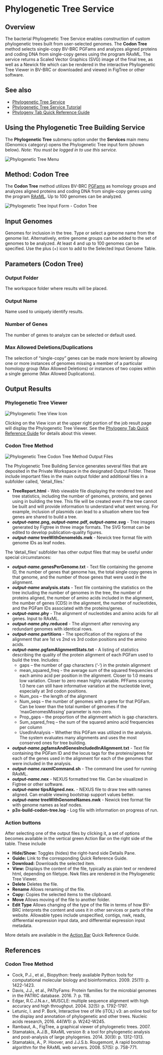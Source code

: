 # Phylogenetic Tree Service

## Overview
The bacterial Phylogenetic Tree Service enables construction of custom phylogenetic trees built from user-selected genomes. The **Codon Tree** method selects single-copy BV-BRC PGFams and analyzes aligned proteins and coding DNA from single-copy genes using the program RAxML. The service returns a Scaled Vector Graphics (SVG) image of the final tree, as well as a Newick file which can be rendered in the interactive Phylogenetic Tree Viewer in BV-BRC or downloaded and viewed in FigTree or other software.

## See also
* [Phylogenetic Tree Service](https://bv-brc.org/app/PhylogeneticTree)
* [Phylogenetic Tree Service Tutorial](/tutorial/phylogenetic_tree/phylogenetic_tree)
* [Phylogeny Tab Quick Reference Guide](/quick_references/organisms_taxon/phylogeny)

## Using the Phylogenetic Tree Building Service
The **Phylogenetic Tree** submenu option under the **Services** main menu (Genomics category) opens the Phylogenetic Tree input form (shown below). *Note: You must be logged in to use this service.*

![Phylogenetic Tree Menu](../images/services_menu.png)

## Method: Codon Tree

The **Codon Tree** method utilizes BV-BRC [PGFams](/quick_references/organisms_taxon/protein_families) as homology groups and analyzes aligned proteins and coding DNA from single-copy genes using the program [RAxML](https://academic.oup.com/bioinformatics/article/22/21/2688/251208). Up to 100 genomes can be analyzed.

![Phylogenetic Tree Input Form - Codon Tree](../images/phylogenetic_tree_input_form_codon_v3.png)

## Input Genomes
Genomes for inclusion in the tree. Type or select a genome name from the genome list. Alternatively, entire genome groups can be added to the set of genomes to be analyzed. At least 4 and up to 100 genomes can be specified. Use the plus (+) icon to add to the Selected Input Genome Table.

## Parameters (Codon Tree)

### Output Folder
The workspace folder where results will be placed.

### Output Name
Name used to uniquely identify results.

### Number of Genes
The number of genes to analyze can be selected or default used.

### Max Allowed Deletions/Duplications
The selection of “single-copy” genes can be made more lenient by allowing one or more instances of genomes missing a member of a particular homology group (Max Allowed Deletions) or instances of two copies within a single genome (Max Allowed Duplications).

## Output Results

### Phylogenetic Tree Viewer

![Phylogenetic Tree View Icon](../images/phylogenetic_tree_view_icon.png)

Clicking on the View icon at the upper right portion of the job result page will display the Phylogenetic Tree Viewer. See the [Phylogeny Tab Quick Reference Guide](/quick_references/organisms_taxon/phylogeny) for details about this viewer.  

### Codon Tree Method

![Phylogenetic Tree Codon Tree Method Output Files](../images/phylogenetic_codon_tree_output_files.png) 

The Phylogenetic Tree Building Service generates several files that are deposited in the Private Workspace in the designated Output Folder. These include important files in the main output folder and additional files in a subfolder called, 'detail_files.'

* **TreeReport.html** - Web viewable file displaying the rendered tree and tree statistics, including the number of genomes, proteins, and genes using in building the tree. This file will be created even if the tree cannot be built and will provide information to understand what went wrong. For example, inclusion of plasmids can lead to a situation where too few genes are shared to build a tree.
* **_output-name_.png, _output-name_.pdf, _output-name_.svg** - Tree images generated by Figtree in three image formats. The SVG format can be edited to develop publication-quality figures.
* **_output-name_ treeWithGenomeIds.nwk** - Newick tree format file with genome IDs as leaf nodes.

The ‘detail_files’ subfolder has other output files that may be useful under special circumstances:

* **_output-name_.genesPerGenome.txt** - Text file containing the genome ID, the number of genes that genome has, the total single copy genes in that genome, and the number of those genes that were used in the alignment.
* **_output-name_ analysis.stats** - Text file containing the statistics on the tree including the number of genomes in the tree, the number of proteins aligned, the number of amino acids included in the alignment, the number of genes (CDS) in the alignment, the number of nucleotides, and the PGFam IDs associated with the proteins/genes.
* **_output-name_.phy** - The alignment of nucleotides and amino acids for all genes. Input to RAxML.
* **_output-name_.phy.reduced** - The alignment after removing any redundant genomes with identical rows.
* **_output-name_.partitions** - The specification of the regions of the alignment that are 1st vs 2nd vs 3rd codon positions and the amino acids.
* **_output-name_.pgfamAlignmentStats.txt** - A listing of statistics describing the quality of the protein alignment of each PGFam used to build the tree. Includes:
  * gaps – the number of gap characters (‘-‘) in the protein alignment
  * mean_squared_freq  - the average sum of the squared frequencies of each amino acid per position in the alignment. Closer to 1.0 means low variation. Closer to zero mean highly variable. PFFams scoring 1.0 here can still have informative variation at the nucleotide level, especially at 3rd codon positions.
  * Num_pos – the length of the alignment
  * Num_seqs – the number of genomes with a gene for that PGFam. Can be lower than the total number of genomes if the ‘maxGenomesMissing’ parameter is non-zero.
  * Prop_gaps – the proportion of the alignment which is gap characters.
  * Sum_sqared_freq – the sum of the squared amino acid frequencies per column
  * UsedInAnalysis – Whether this PGFam was utilized in the analysis. The system evaluates many alignments and uses the most conserved ones for tree building.
* **_output-name_.pgfamsAndGenesIncludedInAlignment.txt** - Text file containing the PGFam ID and the locus tags for the proteins/genes for each of the genes used in the alignment for each of the genomes that were included in the analysis.
* **_output-name_.raxmlCommand.sh** - The command line used for running RAxML.
* **_output-name_.nex** - NEXUS formatted tree file. Can be visualized in Figtree or other software.
* **_output-name_ tipsAligned.nex.** - NEXUS file to draw tree with names aligned. Can enable viewing bootstrap support values better.
* **_output-name_ treeWithGenomeNames.nwk** - Newick tree format file with genome names as leaf nodes.
* **p3x-build-codon-tree.log** - Log file with information on progress of run.

### Action buttons
After selecting one of the output files by clicking it, a set of options becomes available in the vertical green Action Bar on the right side of the table.  These include

* **Hide/Show:** Toggles (hides) the right-hand side Details Pane.
* **Guide:** Link to the corresponding Quick Reference Guide.
* **Download:**  Downloads the selected item.
* **View:** Displays the content of the file, typically as plain text or rendered html, depending on filetype. Nwk files are rendered in the Phylogenetic Tree Viewer.
* **Delete** Deletes the file.
* **Rename** Allows renaming of the file.
* **Copy:** Copies the selected items to the clipboard.
* **Move** Allows moving of the file to another folder.
* **Edit Type** Allows changing of the type of the file in terms of how BV-BRC interprets the content and uses it in other services or parts of the website.  Allowable types include unspecified, contigs, nwk, reads, differential expression input data, and differential expression input metadata.

More details are available in the [Action Bar](/quick_references/action_bar) Quick Reference Guide.

## References

### Codon Tree Method
* Cock, P.J., et al., Biopython: freely available Python tools for computational molecular biology and bioinformatics. 2009. 25(11): p. 1422-1423.
* Davis, J.J., et al., PATtyFams: Protein families for the microbial genomes in the PATRIC database. 2016. 7: p. 118.
* Edgar, R.C.J.N.a.r., MUSCLE: multiple sequence alignment with high accuracy and high throughput. 2004. 32(5): p. 1792-1797.
* Letunic, I. and P. Bork, Interactive tree of life (iTOL) v3: an online tool for the display and annotation of phylogenetic and other trees. Nucleic acids research, 2016. 44(W1): p. W242-W245.
* Rambaut, A., FigTree, a graphical viewer of phylogenetic trees. 2007.
* Stamatakis, A.J.B., RAxML version 8: a tool for phylogenetic analysis and post-analysis of large phylogenies. 2014. 30(9): p. 1312-1313.
* Stamatakis, A., P. Hoover, and J.J.S.b. Rougemont, A rapid bootstrap algorithm for the RAxML web servers. 2008. 57(5): p. 758-771.
